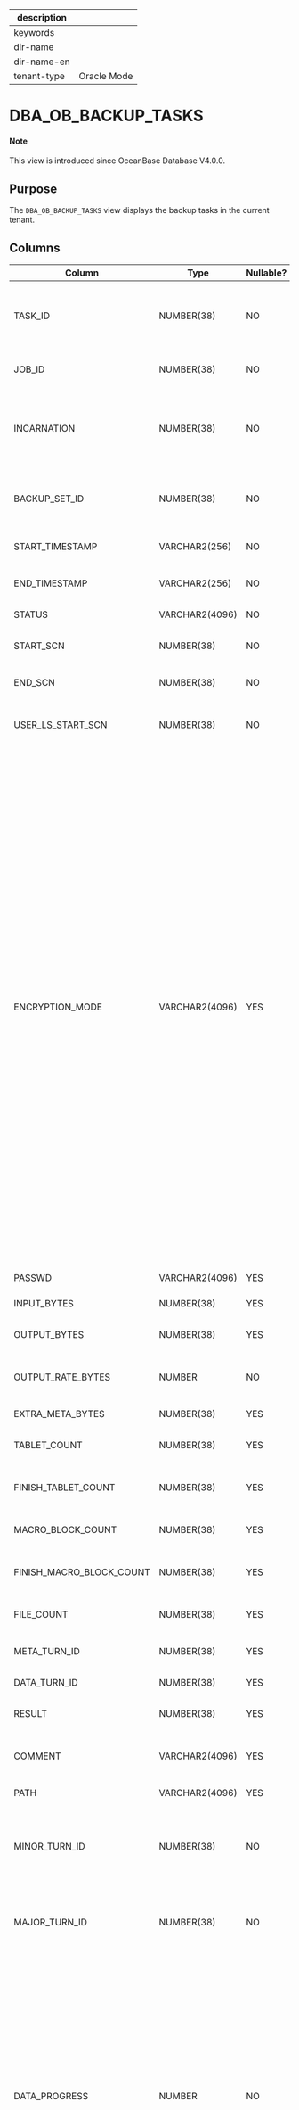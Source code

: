 | description ||
|---|---|
| keywords ||
| dir-name ||
| dir-name-en ||
| tenant-type | Oracle Mode |

# DBA_OB_BACKUP_TASKS

<main id="notice" type='explain'>
<h4>Note</h4>
<p>This view is introduced since OceanBase Database V4.0.0. </p>
</main>

## Purpose

The `DBA_OB_BACKUP_TASKS` view displays the backup tasks in the current tenant.

## Columns

| Column | Type | Nullable? | Description |
|-------------------------------|----------------|-----------------|----------------------------------|
| TASK_ID | NUMBER(38) | NO | The ID of a backup task, which corresponds to a backup set task. |
| JOB_ID | NUMBER(38) | NO | The job ID of the backup task. |
| INCARNATION | NUMBER(38) | NO | The nth incarnation of the database after the Flashback Database operation. |
| BACKUP_SET_ID | NUMBER(38) | NO | The ID of the backup set corresponding to the backup task. |
| START_TIMESTAMP | VARCHAR2(256) | NO | The start time of the backup task. |
| END_TIMESTAMP | VARCHAR2(256) | NO | The end time of the backup task. |
| STATUS | VARCHAR2(4096) | NO | The backup status. |
| START_SCN | NUMBER(38) | NO | The SCN at which the backup starts. |
| END_SCN | NUMBER(38) | NO | The SCN at which the backup ends. |
| USER_LS_START_SCN | NUMBER(38) | NO | The SCN of the metadata of the backup log stream. |
| ENCRYPTION_MODE | VARCHAR2(4096) | YES | The encryption mode. Valid values:<li>`None`: indicates that encryption is not implemented.<li>`Password`: indicates that only the password is used for protection.<li>`Password Encryption`: indicates that encryption is implemented and the password is used for protection.<li>`Transparent Encryption`: indicates that TDE is used for encryption.<li>`Dual Mode Encryption`: indicates that TDE encryption is implemented and the password is used for protection.<br>Currently, only the `None` and `Password` modes are supported. |
| PASSWD | VARCHAR2(4096) | YES | The password. |
| INPUT_BYTES | NUMBER(38) | YES | The number of input bytes. |
| OUTPUT_BYTES | NUMBER(38) | YES | The number of output bytes. |
| OUTPUT_RATE_BYTES | NUMBER | NO | The number of bytes that are output per second. |
| EXTRA_META_BYTES | NUMBER(38) | YES | The number of extra bytes. |
| TABLET_COUNT | NUMBER(38) | YES | The total number of tablets. |
| FINISH_TABLET_COUNT | NUMBER(38) | YES | The total number of tablets backed up. |
| MACRO_BLOCK_COUNT | NUMBER(38) | YES | The number of macroblocks. |
| FINISH_MACRO_BLOCK_COUNT | NUMBER(38) | YES | The number of macroblocks backed up. |
| FILE_COUNT | NUMBER(38) | YES | The number of backup files. |
| META_TURN_ID | NUMBER(38) | YES | The round of metadata backup. |
| DATA_TURN_ID | NUMBER(38) | YES | The round of data backup. |
| RESULT | NUMBER(38) | YES | The returned backup error code. |
| COMMENT | VARCHAR2(4096) | YES | The description of the error code. |
| PATH | VARCHAR2(4096) | YES | The backup path. |
| MINOR_TURN_ID | NUMBER(38) | NO | The ID of the round at which the backup of minor compaction data ended. |
| MAJOR_TURN_ID | NUMBER(38) | NO | The ID of the round at which the backup of baseline data ended. |
| DATA_PROGRESS | NUMBER | NO | The data backup progress, which is calculated by using the following formula: `Number of macroblocks that have been backed up/Total number of macroblocks`. The value is rounded off to the second decimal place. For example, the value `87.65` indicates that the current progress is 87.65%.  |
| LOG_FILE_COUNT | NUMBER(38) | NO | The total number of archived clog files to back up. |
| FINISH_LOG_FILE_COUNT | NUMBER(38) | NO | The number of archived clog files that have been backed up. |
| LOG_PROGRESS | NUMBER | NO | The backup progress of archived clog files, which is calculated by using the following formula: `Number of archived clog files that have been backed up/Total number of archived clog files`. The value is rounded off to the second decimal place. For example, the value `87.65` indicates that the current progress is 87.65%.  |

## Sample query

Query the backup tasks of the current tenant.

```shell
obclient [SYS]> SELECT * FROM SYS.DBA_OB_BACKUP_TASKS\G
```

The query result is as follows:

```shell
*************************** 1. row ***************************
                 TASK_ID: 1
                  JOB_ID: 1
             INCARNATION: 1
           BACKUP_SET_ID: 1
         START_TIMESTAMP: 2024-05-10 14:02:04
           END_TIMESTAMP: NULL
                  STATUS: BACKUP_SYS_META
               START_SCN: 1715320945296235000
                 END_SCN: 0
       USER_LS_START_SCN: 0
         ENCRYPTION_MODE: NONE
                  PASSWD: NULL
             INPUT_BYTES: 6294642
            OUTPUT_BYTES: 1753748
       OUTPUT_RATE_BYTES: 0
        EXTRA_META_BYTES: 0
            TABLET_COUNT: 652
     FINISH_TABLET_COUNT: 3
       MACRO_BLOCK_COUNT: 89
FINISH_MACRO_BLOCK_COUNT: 3
              FILE_COUNT: 0
            META_TURN_ID: 1
            DATA_TURN_ID: 0
                  RESULT: 0
                 COMMENT: NULL
                    PATH: file:///home/admin/oceanbase/backupdataoracle
           MINOR_TURN_ID: 1
           MAJOR_TURN_ID: 1
1 row in set
```

## References

* [DBA_OB_BACKUP_JOBS](11300.dba_ob_backup_jobs-of-oracle-mode.md)

* [DBA_OB_BACKUP_TASK_HISTORY](11800.dba_ob_backup_task_history-of-oracle-mode.md)

* [View the data backup progress](../../../../600.manage/600.backup-and-recovery/400.data-backup/500.view-data-backup-progress.md)
